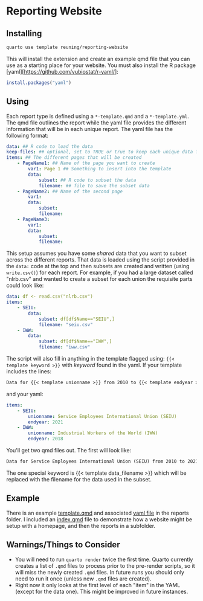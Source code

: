 # Reporting Website

## Installing

```bash
quarto use template reuning/reporting-website
```

This will install the extension and create an example qmd file that you can use as a starting place for your website. You must also install the R package [yaml][https://github.com/vubiostat/r-yaml/]: 

```r
install.packages("yaml") 
```

## Using

Each report type is defined using a `*-template.qmd` and a `*-template.yml`. The qmd file outlines the report while the yaml file provides the different information that will be in each unique report. The yaml file has the following format: 

```yaml
data: ## R code to load the data
keep-files: ## optional, set to TRUE or true to keep each unique data file
items: ## The different pages that will be created
    - PageName1: ## Name of the page you want to create
        var1: Page 1 ## Something to insert into the template
        data:
            subset: ## R code to subset the data
            filename: ## file to save the subset data
    - PageName2: ## Name of the second page
        var1:
        data:
            subset: 
            filename:
    - PageName3:
        var1: 
        data:
            subset: 
            filename: 
```

This setup assumes you have some _shared_ data that you want to subset across the different reports. That data is loaded using the script provided in the `data:` code at the top and then subsets are created and written (using `write.csv()`) for each report. For example, if you had a large dataset called "nlrb.csv" and wanted to create a subset for each union the requisite parts could look like:

```yaml
data: df <- read.csv("nlrb.csv")
items: 
    - SEIU:
        data: 
            subset: df[df$Name=="SEIU",]
            filename: "seiu.csv"
    - IWW:
        data: 
            subset: df[df$Name=="IWW",]
            filename: "iww.csv"

```

The script will also fill in anything in the template flagged using: `{{< template keyword >}}` with *keyword* found in the yaml. If your template includes the lines: 

```md
Data for {{< template unionname >}} from 2010 to {{< template endyear >}}.
```

and your yaml: 

```yaml
items: 
    - SEIU: 
        unionname: Service Employees International Union (SEIU)
        endyear: 2021
    - IWW: 
        unionname: Industrial Workers of the World (IWW)
        endyear: 2018
```

You'll get two qmd files out. The first will look like:

```md
Data for Service Employees International Union (SEIU) from 2010 to 2021.
```

The one special keyword is {{< template data_filename >}} which will be replaced with the filename for the data used in the subset. 

## Example

There is an example [template.qmd](reports/demo-template.qmd) and associated [yaml file](reports/demo-template.yml) in the reports folder. I included an [index.qmd](index.qmd) file to demonstrate how a website might be setup with a homepage, and then the reports in a subfolder. 

## Warnings/Things to Consider


- You will need to run `quarto render` twice the first time. Quarto currently creates a list of `.qmd` files to process prior to the pre-render scripts, so it will miss the newly created `.qmd` files. In future runs you should only need to run it once (unless new `.qmd` files are created). 
- Right now it only looks at the first level of each "item" in the YAML (except for the data one). This might be improved in future instances. 